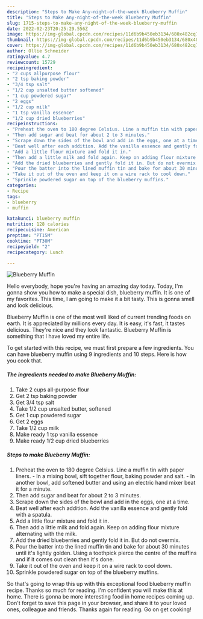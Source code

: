 ```yaml
---
description: "Steps to Make Any-night-of-the-week Blueberry Muffin"
title: "Steps to Make Any-night-of-the-week Blueberry Muffin"
slug: 1715-steps-to-make-any-night-of-the-week-blueberry-muffin
date: 2022-02-23T20:25:29.556Z
image: https://img-global.cpcdn.com/recipes/11d6b9b450eb3134/680x482cq70/blueberry-muffin-recipe-main-photo.jpg
thumbnail: https://img-global.cpcdn.com/recipes/11d6b9b450eb3134/680x482cq70/blueberry-muffin-recipe-main-photo.jpg
cover: https://img-global.cpcdn.com/recipes/11d6b9b450eb3134/680x482cq70/blueberry-muffin-recipe-main-photo.jpg
author: Ollie Schneider
ratingvalue: 4.7
reviewcount: 15729
recipeingredient:
- "2 cups allpurpose flour"
- "2 tsp baking powder"
- "3/4 tsp salt"
- "1/2 cup unsalted butter softened"
- "1 cup powdered sugar"
- "2 eggs"
- "1/2 cup milk"
- "1 tsp vanilla essence"
- "1/2 cup dried blueberries"
recipeinstructions:
- "Preheat the oven to 180 degree Celsius. Line a muffin tin with paper liners. In a mixing bowl, sift together flour, baking powder and salt. In another bowl, add softened butter and using an electric hand mixer beat it for a minute."
- "Then add sugar and beat for about 2 to 3 minutes."
- "Scrape down the sides of the bowl and add in the eggs, one at a time."
- "Beat well after each addition. Add the vanilla essence and gently fold with a spatula."
- "Add a little flour mixture and fold it in."
- "Then add a little milk and fold again. Keep on adding flour mixture alternating with the milk."
- "Add the dried blueberries and gently fold it in. But do not overmix."
- "Pour the batter into the lined muffin tin and bake for about 30 minutes until it's lightly golden. Using a toothpick pierce the centre of the muffins and if it comes out clean then it's done."
- "Take it out of the oven and keep it on a wire rack to cool down."
- "Sprinkle powdered sugar on top of the blueberry muffins."
categories:
- Recipe
tags:
- blueberry
- muffin

katakunci: blueberry muffin 
nutrition: 128 calories
recipecuisine: American
preptime: "PT15M"
cooktime: "PT30M"
recipeyield: "2"
recipecategory: Lunch

---
```



![Blueberry Muffin](https://img-global.cpcdn.com/recipes/11d6b9b450eb3134/680x482cq70/blueberry-muffin-recipe-main-photo.jpg)

Hello everybody, hope you're having an amazing day today. Today, I'm gonna show you how to make a special dish, blueberry muffin. It is one of my favorites. This time, I am going to make it a bit tasty. This is gonna smell and look delicious.



Blueberry Muffin is one of the most well liked of current trending foods on earth. It is appreciated by millions every day. It is easy, it's fast, it tastes delicious. They're nice and they look fantastic. Blueberry Muffin is something that I have loved my entire life.


To get started with this recipe, we must first prepare a few ingredients. You can have blueberry muffin using 9 ingredients and 10 steps. Here is how you cook that.

<!--inarticleads1-->

##### The ingredients needed to make Blueberry Muffin:

1. Take 2 cups all-purpose flour
1. Get 2 tsp baking powder
1. Get 3/4 tsp salt
1. Take 1/2 cup unsalted butter, softened
1. Get 1 cup powdered sugar
1. Get 2 eggs
1. Take 1/2 cup milk
1. Make ready 1 tsp vanilla essence
1. Make ready 1/2 cup dried blueberries




<!--inarticleads2-->

##### Steps to make Blueberry Muffin:

1. Preheat the oven to 180 degree Celsius. Line a muffin tin with paper liners. - In a mixing bowl, sift together flour, baking powder and salt. - In another bowl, add softened butter and using an electric hand mixer beat it for a minute.
1. Then add sugar and beat for about 2 to 3 minutes.
1. Scrape down the sides of the bowl and add in the eggs, one at a time.
1. Beat well after each addition. Add the vanilla essence and gently fold with a spatula.
1. Add a little flour mixture and fold it in.
1. Then add a little milk and fold again. Keep on adding flour mixture alternating with the milk.
1. Add the dried blueberries and gently fold it in. But do not overmix.
1. Pour the batter into the lined muffin tin and bake for about 30 minutes until it's lightly golden. Using a toothpick pierce the centre of the muffins and if it comes out clean then it's done.
1. Take it out of the oven and keep it on a wire rack to cool down.
1. Sprinkle powdered sugar on top of the blueberry muffins.




So that's going to wrap this up with this exceptional food blueberry muffin recipe. Thanks so much for reading. I'm confident you will make this at home. There is gonna be more interesting food in home recipes coming up. Don't forget to save this page in your browser, and share it to your loved ones, colleague and friends. Thanks again for reading. Go on get cooking!

